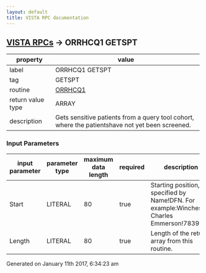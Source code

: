 ```yaml
---
layout: default
title: VISTA RPC documentation
---
```




## [VISTA RPCs](TableOfContent.md) &#8594; ORRHCQ1 GETSPT 

 property | value 
--- | --- 
 label | ORRHCQ1 GETSPT
 tag | GETSPT
 routine | [ORRHCQ1](http://code.osehra.org/dox/Routine_ORRHCQ1_source.html)
 return value type | ARRAY
 description | Gets sensitive patients from a query tool cohort, where the patientshave not yet been screened.

### Input Parameters

| input parameter | parameter type | maximum data length | required | description | 
| --- | --- | --- | --- | --- | 
| Start | LITERAL | 80 | true | Starting position, specified by Name!DFN.  For example:Winchester, Charles Emmerson!78390 | 
| Length | LITERAL | 80 | true | Length of the return array from this routine. | 




Generated on January 11th 2017, 6:34:23 am